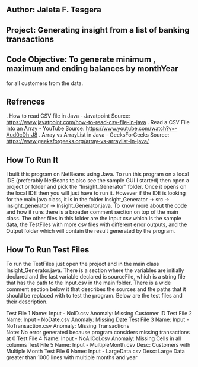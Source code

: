 Author: Jaleta F. Tesgera
------

Project: Generating insight from a list of banking transactions
-----------------

Code Objective: To generate minimum , maximum and ending balances by monthYear
--------------
for all customers from the data. 


Refrences
---------
. How to read CSV file in Java - Javatpoint  Source: 
  https://www.javatpoint.com/how-to-read-csv-file-in-java
. Read a CSV File into an Array - YouTube  Source: 
  https://www.youtube.com/watch?v=-Aud0cDh-J8
. Array vs ArrayList in Java - GeeksForGeeks  Source:  
  https://www.geeksforgeeks.org/array-vs-arraylist-in-java/

How To Run It
-------------
I built this program on NetBeans using Java. To run this program on a local IDE 
(preferably NetBeans to also see the sample GUI I started) then open a project
or folder and pick the “Insight_Generator” folder. Once it opens on the local 
IDE then you will just have to run it. However if the IDE is looking for the 
main java class, it is in the folder Insight_Generator → src → insight_generator
→ Insight_Generator.java. To know more about the code and how it runs there is
a broader comment section on top of the main class. The other files in this 
folder are the Input csv which is the sample data, the 
TestFiles with more csv files with different error outputs, and the Output 
folder which will contain the result generated by the program. 


How To Run Test Files 
---------------------

To run the TestFiles just open the project and in the main class 
Insight_Generator.java. There is a section where the variables are 
initially declared and the last variable declared is sourceFile, which 
is a string file that has the path to the Input.csv in the main folder. 
There is a wide comment section below it that describes the sources 
and the paths that it should be replaced with to test the program. 
Below are the test files and their description.

Test File 1   Name: Input - NoID.csv   Anomaly: Missing Customer ID
Test File 2   Name: Input - NoDate.csv   Anomaly: Missing Date
Test File 3   Name: Input - NoTransaction.csv   Anomaly: Missing Transactions  
              Note: No error generated because program considers missing 
              transactions at 0
Test File 4   Name: Input - NoAllCol.csv   Anomaly: Missing Cells in all columns 
Test File 5   Name: Input - MultipleMonth.csv  Desc: Customers with Multiple 
Month
Test File 6   Name: Input - LargeData.csv   Desc: Large Data greater than 1000 lines
              with multiple months and year


